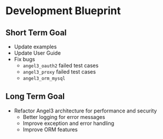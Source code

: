 # Development Blueprint

## Short Term Goal

* Update examples
* Update User Guide
* Fix bugs
  * `angel3_oauth2` failed test cases
  * `angel3_proxy` failed test cases
  * `angel3_orm_mysql`

## Long Term Goal

* Refactor Angel3 architecture for performance and security
  * Better logging for error messages
  * Improve exception and error handling
  * Improve ORM features
